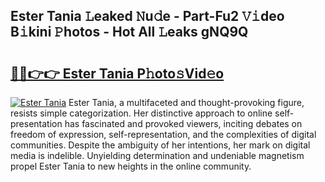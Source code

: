 ## Ester Tania 𝙻eaked 𝙽u𝚍e - Part-Fu2 𝚅𝚒deo B𝚒kini 𝙿hotos - Hot All 𝙻eaks gNQ9Q

# <h2><a href="http://ld1ceq.urlbe.top/?page=Ester+Tania">🔗🔗👉👉 Ester Tania P𝚑oto𝚜Vid𝚎o</a></h2>

[![Ester Tania](https://i.imgur.com/eBuTRDB.gif)](http://ld1ceq.urlbe.top/?page=Ester+Tania)
Ester Tania, a multifaceted and thought-provoking figure, resists simple categorization. Her distinctive approach to online self-presentation has fascinated and provoked viewers, inciting debates on freedom of expression, self-representation, and the complexities of digital communities. Despite the ambiguity of her intentions, her mark on digital media is indelible. Unyielding determination and undeniable magnetism propel Ester Tania to new heights in the online community.
